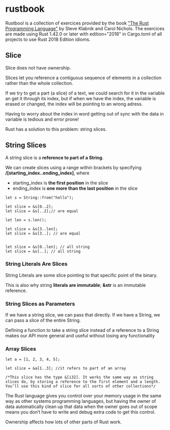 # rustbook
Rustbool is a collection of exercices provided by the book ["The Rust Programming Language"](https://doc.rust-lang.org/book/title-page.html) by Steve Klabnik and Carol Nichols.
The exercices are made using Rust 1.42.0 or later with edition="2018" in Cargo.toml of all projects to use Rust 2018 Edition idioms. 

## Slice

Slice does not have ownership.

Slices let you reference a contiguous sequence of elements in a collection rather than the whole collection.

If we try to get a part (a slice) of a text, we could search for it in the variable an get it through its index, but if when we have the index, the variable is erased or changed, the index will be pointing to an wrong adress. 

Having to worry about the index in word getting out of sync with the data in variable is tedious and error prone! 

Rust has a solution to this problem: string slices.

## String Slices

A string slice is a **reference to part of a String**. 

We can create slices using a range within brackets by specifying **/[starting_index..ending_index]**, where 

- starting_index is **the first position** in the slice  
- ending_index is **one more than the last position** in the slice

```
let s = String::from("hello");

let slice = &s[0..2];
let slice = &s[..2];// are equal

let len = s.len();

let slice = &s[3..len];
let slice = &s[3..]; // are equal


let slice = &s[0..len]; // all string
let slice = &s[..]; // all string
```

### String Literals Are Slices

String Literals are some slice pointing to that specific point of the binary. 

This is also why string **literals are immutable**; 
**&str** is an immutable reference.

### String Slices as Parameters

If we have a string slice, we can pass that directly. 
If we have a String, we can pass a slice of the entire String.

Defining a function to take a string slice instead of a reference to a String makes our API more general and useful without losing any functionality

### Array Slices

```
let a = [1, 2, 3, 4, 5];

let slice = &a[1..3]; //it refers to part of an array

/*This slice has the type &[i32]. It works the same way as string slices do, by storing a reference to the first element and a length. You’ll use this kind of slice for all sorts of other collections*/
```

The Rust language gives you control over your memory usage in the same way as other systems programming languages, but having the owner of data automatically clean up that data when the owner goes out of scope means you don’t have to write and debug extra code to get this control.

Ownership affects how lots of other parts of Rust work.
